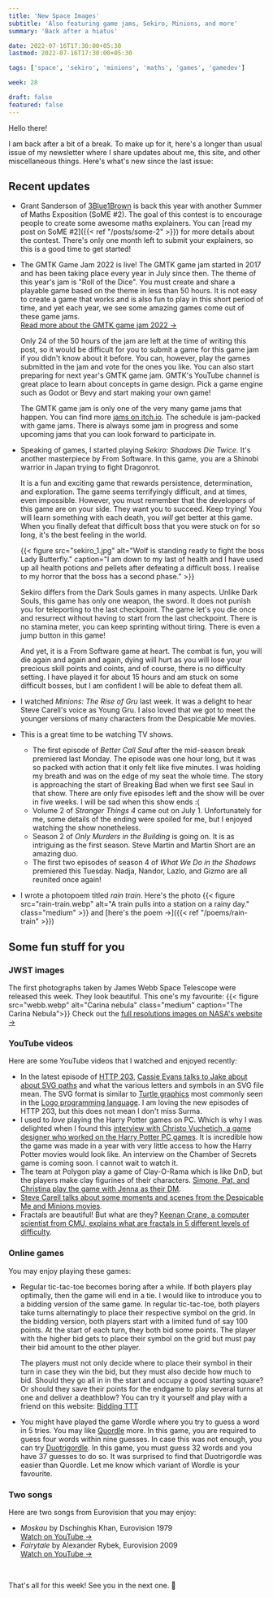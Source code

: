 ```yaml
---
title: 'New Space Images'
subtitle: 'Also featuring game jams, Sekiro, Minions, and more'
summary: 'Back after a hiatus'

date: 2022-07-16T17:30:00+05:30
lastmod: 2022-07-16T17:30:00+05:30

tags: ['space', 'sekiro', 'minions', 'maths', 'games', 'gamedev']

week: 28

draft: false
featured: false
---
```


Hello there!

I am back after a bit of a break. To make up for it, here's a longer than usual issue of my newsletter where I share updates about me, this site, and other miscellaneous things.
Here's what's new since the last issue:

## Recent updates

- Grant Sanderson of [3Blue1Brown](https://en.wikipedia.org/wiki/3Blue1Brown) is back this year with another Summer of Maths Exposition (SoME #2). The goal of this contest is to encourage people to create some awesome maths explainers. You can [read my post on SoME #2]({{< ref "/posts/some-2" >}}) for more details about the contest. There's only one month left to submit your explainers, so this is a good time to get started!

- The GMTK Game Jam 2022 is live! The GMTK game jam started in 2017 and has been taking place every year in July since then. The theme of this year's jam is "Roll of the Dice". You must create and share a playable game based on the theme in less than 50 hours. It is not easy to create a game that works and is also fun to play in this short period of time, and yet each year, we see some amazing games come out of these game jams.  
  [Read more about the GMTK game jam 2022 &#8594;](https://itch.io/jam/gmtk-jam-2022)

  Only 24 of the 50 hours of the jam are left at the time of writing this post, so it would be difficult for you to submit a game for this game jam if you didn't know about it before. You can, however, play the games submitted in the jam and vote for the ones you like. You can also start preparing for next year's GMTK game jam. GMTK's YouTube channel is great place to learn about concepts in game design. Pick a game engine such as Godot or Bevy and start making your own game!

  The GMTK game jam is only one of the very many game jams that happen. You can find more [jams on itch.io](https://itch.io/jams). The schedule is jam-packed with game jams. There is always some jam in progress and some upcoming jams that you can look forward to participate in.

- Speaking of games, I started playing _Sekiro: Shadows Die Twice_.
  It's another masterpiece by From Software. In this game, you are a Shinobi warrior in Japan trying to fight Dragonrot.

  It is a fun and exciting game that rewards persistence, determination, and exploration. The game seems terrifyingly difficult, and at times, even impossible. However, you must remember that the developers of this game are on your side. They want you to succeed. Keep trying! You will learn something with each death, you _will_ get better at this game. When you finally defeat that difficult boss that you were stuck on for so long, it's the best feeling in the world.

  {{< figure src="sekiro_1.jpg"  alt="Wolf is standing ready to fight the boss Lady Butterfly." caption="I am down to my last of health and I have used up all health potions and pellets after defeating a difficult boss. I realise to my horror that the boss has a second phase." >}}

  Sekiro differs from the Dark Souls games in many aspects. Unlike Dark Souls, this game has only one weapon, the sword. It does not punish you for teleporting to the last checkpoint. The game let's you die once and resurrect without having to start from the last checkpoint. There is no stamina meter, you can keep sprinting without tiring. There is even a jump button in this game!

  And yet, it is a From Software game at heart. The combat is fun, you will die again and again and again, dying will hurt as you will lose your precious skill points and coints, and of course, there is no difficulty setting. I have played it for about 15 hours and am stuck on some difficult bosses, but I am confident I will be able to defeat them all.

- I watched _Minions: The Rise of Gru_ last week. It was a delight to hear Steve Carell's voice as Young Gru. I also loved that we got to meet the younger versions of many characters from the Despicable Me movies.

- This is a great time to be watching TV shows.

  - The first episode of _Better Call Saul_ after the mid-season break premiered last Monday. The episode was one hour long, but it was so packed with action that it only felt like five minutes. I was holding my breath and was on the edge of my seat the whole time. The story is approaching the start of Breaking Bad when we first see Saul in that show. There are only five episodes left and the show will be over in five weeks. I will be sad when this show ends :(
  - Volume 2 of _Stranger Things 4_ came out on July 1. Unfortunately for me, some details of the ending were spoiled for me, but I enjoyed watching the show nonetheless.
  - Season 2 of _Only Murders in the Building_ is going on. It is as intriguing as the first season. Steve Martin and Martin Short are an amazing duo.
  - The first two episodes of season 4 of _What We Do in the Shadows_ premiered this Tuesday. Nadja, Nandor, Lazlo, and Gizmo are all reunited once again!

- I wrote a photopoem titled _rain train_. Here's the photo
  {{< figure src="rain-train.webp"  alt="A train pulls into a station on a rainy day." class="medium" >}}
  and [here's the poem &#8594;]({{< ref "/poems/rain-train" >}})

## Some fun stuff for you

### JWST images

The first photographs taken by James Webb Space Telescope were released this week. They look beautiful. This one's my favourite:
{{< figure src="webb.webp"  alt="Carina nebula" class="medium" caption="The Carina Nebula">}}
Check out the [full resolutions images on NASA's website &#8594;](https://www.nasa.gov/webbfirstimages/)

### YouTube videos

Here are some YouTube videos that I watched and enjoyed recently:

- In the latest episode of [HTTP 203](https://www.youtube.com/watch?v=8q_05PUYv1o&list=PLNYkxOF6rcIAKIQFsNbV0JDws_G_bnNo9), [Cassie Evans talks to Jake about about SVG paths](https://www.youtube.com/watch?v=9qen5CKjUe8) and what the various letters and symbols in an SVG file mean. The SVG format is similar to [Turtle graphics](https://en.wikipedia.org/wiki/Turtle_graphics) most commonly seen in the [Logo programming language](<https://en.wikipedia.org/wiki/Logo_(programming_language)>). I am loving the new episodes of HTTP 203, but this does not mean I don't miss Surma.
- I used to _love_ playing the Harry Potter games on PC. Which is why I was delighted when I found this [interview with Christo Vuchetich, a game designer who worked on the Harry Potter PC games](https://www.youtube.com/watch?v=f-A2XlJsC84). It is incredible how the game was made in a year with very little access to how the Harry Potter movies would look like. An interview on the Chamber of Secrets game is coming soon.  I cannot wait to watch it.
- The team at Polygon play a game of Clay-O-Rama which is like DnD, but the players make clay figurines of their characters. [Simone, Pat, and Christina play the game with Jenna as their DM](https://www.youtube.com/watch?v=AbEBGf1J_qw).
- [Steve Carell talks about some moments and scenes from the Despicable Me and Minions movies](https://www.youtube.com/watch?v=B0dDjz9lDYQ).
- Fractals are beautiful! But what are they? [Keenan Crane, a computer scientist from CMU, explains what are fractals in 5 different levels of difficulty](https://www.youtube.com/watch?v=ofFLYfUEPVE).

### Online games

You may enjoy playing these games:

- Regular tic-tac-toe becomes boring after a while. If both players play optimally, then the game will end in a tie. I would like to introduce you to a bidding version of the same game. In regular tic-tac-toe, both players take turns alternatingly to place their respective symbol on the grid. In the bidding version, both players start with a limited fund of say 100 points. At the start of each turn, they both bid some points. The player with the higher bid gets to place their symbol on the grid but must pay their bid amount to the other player. 

  The players must not only decide where to place their symbol in their turn in case they win the bid, but they must also decide how much to bid. Should they go all in in the start and occupy a good starting square? Or should they save their points for the endgame to play several turns at one and deliver a deathblow? You can try it yourself and play with a friend on this website: [Bidding TTT](http://biddingttt.herokuapp.com/)

- You might have played the game Wordle where you try to guess a word in 5 tries. You may like [Quordle](https://www.quordle.com/) more. In this game, you are required to guess four words within nine guesses. In case this was not enough, you can try [Duotrigordle](https://duotrigordle.com/). In this game, you must guess 32 words and you have 37 guesses to do so.  It was surprised to find that Duotrigordle was easier than Quordle.  Let me know which variant of Wordle is your favourite. 

### Two songs

Here are two songs from Eurovision that you may enjoy:

- _Moskau_ by Dschinghis Khan, Eurovision 1979  
  [Watch on YouTube &#8594;](https://www.youtube.com/watch?v=i0xOSxgs6w8)
- _Fairytale_ by Alexander Rybek, Eurovision 2009  
  [Watch on YouTube &#8594;](https://www.youtube.com/watch?v=WXwgZL4zx9o)

&nbsp;

That's all for this week! See you in the next one. :wave:
